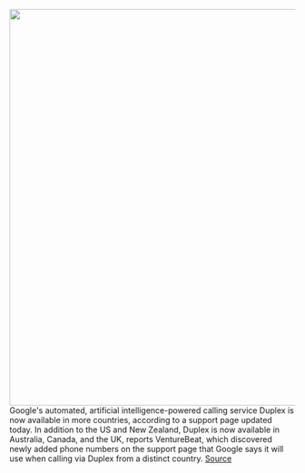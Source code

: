 <img src='https://cdn.vox-cdn.com/thumbor/KhefEI0jWU0PEsjImn_5cvfj5fM=/0x0:2040x1360/1200x800/filters:focal(857x517:1183x843)/cdn.vox-cdn.com/uploads/chorus_image/image/66625892/acastro_180510_1777_google_assistant_0003.0.jpg' width='700px' /><br/>
Google's automated, artificial intelligence-powered calling service Duplex is now available in more countries, according to a support page updated today. In addition to the US and New Zealand, Duplex is now available in Australia, Canada, and the UK, reports VentureBeat, which discovered newly added phone numbers on the support page that Google says it will use when calling via Duplex from a distinct country.
<a href='https://www.theverge.com/2020/4/8/21214321/google-duplex-ai-automated-calling-australia-canada-uk-expansion'> Source <a/>